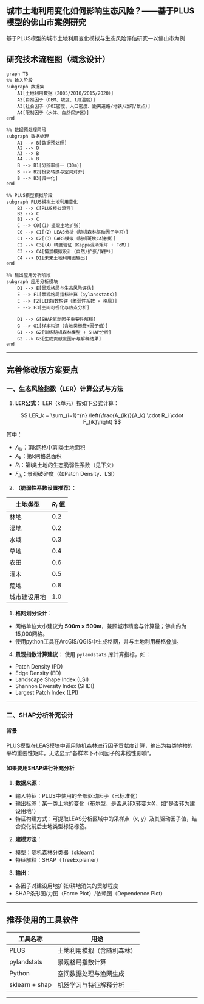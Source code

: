 ## 城市土地利用变化如何影响生态风险？——基于PLUS模型的佛山市案例研究

基于PLUS模型的城市土地利用变化模拟与生态风险评估研究—以佛山市为例

## 研究技术流程图（概念设计）

```mermaid
graph TB
%% 输入阶段
subgraph 数据集
    A1[土地利用数据（2005/2010/2015/2020）]
    A2[自然因子（DEM、坡度、1月温度）]
    A3[社会因子（POI密度、人口密度、距离道路/地铁/政府/景点）]
    A4[限制因子（水体、自然保护区）]
end

%% 数据预处理阶段
subgraph 数据处理
    A1 --> B[数据预处理]
    A2 --> B
    A3 --> B
    A4 --> B
    B --> B1[分辨率统一（30m）]
    B --> B2[投影转换与空间对齐]
    B --> B3[归一化]
end

%% PLUS模型模拟阶段
subgraph PLUS模拟土地利用变化
    B3 --> C[PLUS模拟流程]
    B2 --> C
    B1 --> C
    C --> C0[（1）提取土地扩张]
    C0 --> C1[（2）LEAS分析（随机森林驱动因子学习）]
    C1 --> C2[（3）CARS模拟（随机斑块CA建模）]
    C2 --> C3[（4）精度验证（Kappa混淆矩阵 + FoM）]
    C3 --> C4[情景模拟设计（自然/扩张/保护）]
    C4 --> D1[未来土地利用图输出]
end

%% 输出应用分析阶段
subgraph 应用分析模块
    D1 --> E[景观格局与生态风险评估]
    E --> F1[景观格局指标计算（pylandstats）]
    E --> F2[LER指数构建（脆弱性系数 × 格局）]
    E --> F3[空间可视化与热点分析]

    D1 --> G[SHAP驱动因子重要性解释]
    G --> G1[样本构建（含地类标签+因子值）]
    G1 --> G2[训练随机森林模型 + SHAP分析]
    G2 --> G3[生成贡献度图示与解释结果]
end
```

---

## 完善修改版方案要点

### 一、生态风险指数（LER）计算公式与方法

1. **LER公式**：
   LER（k单元）按如下公式计算：

$$
LER_k = \sum_{i=1}^{n} \left(\frac{A_{ik}}{A_k} \cdot R_i \cdot F_{ik}\right)
$$

其中：

* $A_{ik}$：第k网格中第i类土地面积
* $A_k$：第k网格总面积
* $R_i$：第i类土地的生态脆弱性系数（见下文）
* $F_{ik}$：景观破碎度（如Patch Density、LSI）

2. **（脆弱性系数设置推荐）**：

| 土地类型 | $R_{i}$ 值 |
|----------|--------|
| 林地     | 0.2    |
| 湿地     | 0.2    |
| 水域     | 0.3    |
| 草地     | 0.4    |
| 农田     | 0.6    |
| 灌木     | 0.5    |
| 荒地     | 0.8    |
| 城市建设用地 | 1.0 |

1. **格网划分设计**：

* 网格单位大小建议为 **500m × 500m**，兼顾城市精度与计算量；佛山约为15,000网格。
* 使用python工具在ArcGIS/QGIS中生成格网，并与土地利用栅格叠加。

4. **景观指数计算建议**：
   使用 `pylandstats` 库计算指标，如：

* Patch Density (PD)
* Edge Density (ED)
* Landscape Shape Index (LSI)
* Shannon Diversity Index (SHDI)
* Largest Patch Index (LPI)

---

### 二、SHAP分析补充设计

#### 背景

PLUS模型在LEAS模块中调用随机森林进行因子贡献度计算，输出为每类地物的平均重要性矩阵，无法显示“各样本下不同因子的非线性影响”。

#### 如果要用SHAP进行补充分析

1. **数据来源**：

* 输入特征：PLUS中使用的全部驱动因子（已标准化）
* 输出标签：某一类土地的变化（布尔型，是否从非X转变为X，如“是否转为建设用地”）
* 特征构建方式：可提取LEAS分析区域中的采样点（x, y）及其驱动因子值，结合变化前后土地类型标记标签。

2. **建模方法**：

* 模型：随机森林分类器（sklearn）
* 特征解释：SHAP（TreeExplainer）

3. **输出**：

* 各因子对建设用地扩张/耕地消失的贡献程度
* SHAP条形图/力图（Force Plot）/依赖图（Dependence Plot）

---

## 推荐使用的工具软件

| 工具名称           | 用途            |
| -------------- | ------------- |
| PLUS           | 土地利用模拟（含随机森林） |
| pylandstats    | 景观格局指数计算      |
| Python         | 空间数据处理与渔网生成   |
| sklearn + shap | 机器学习与特征解释分析   |

---
